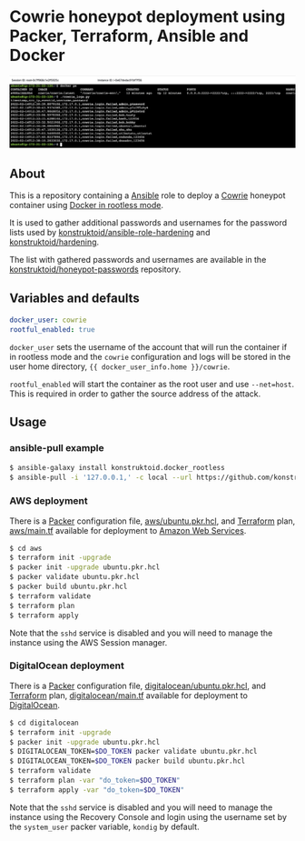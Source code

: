 # Cowrie honeypot deployment using Packer, Terraform, Ansible and Docker

![Cowrie log](./images/cowrie_aws.png "Cowrie log")

## About

This is a repository containing a [Ansible](https://www.ansible.com/) role
to deploy a [Cowrie](https://github.com/cowrie/cowrie) honeypot container
using [Docker in rootless mode](https://github.com/konstruktoid/ansible-role-docker-rootless).

It is used to gather additional passwords and usernames for the password lists
used by
[konstruktoid/ansible-role-hardening](https://github.com/konstruktoid/ansible-role-hardening/blob/master/templates/usr/share/dict/passwords.list.j2)
and [konstruktoid/hardening](https://github.com/konstruktoid/hardening/blob/master/misc/passwords.list).

The list with gathered passwords and usernames are available in the [konstruktoid/honeypot-passwords](https://github.com/konstruktoid/honeypot-passwords)
repository.

## Variables and defaults

```yaml
docker_user: cowrie
rootful_enabled: true
```

`docker_user` sets the username of the account that will run the container if
in rootless mode and the `cowrie` configuration and logs will be stored in the
user home directory, `{{ docker_user_info.home }}/cowrie`.

`rootful_enabled` will start the container as the root user and use
`--net=host`. This is required in order to gather the source address of the
attack.

## Usage

### ansible-pull example

```sh
$ ansible-galaxy install konstruktoid.docker_rootless
$ ansible-pull -i '127.0.0.1,' -c local --url https://github.com/konstruktoid/ansible-cowrie-rootless.git local.yml
```

### AWS deployment

There is a [Packer](https://www.packer.io/) configuration file, [aws/ubuntu.pkr.hcl](aws/ubuntu.pkr.hcl),
and [Terraform](https://www.terraform.io/) plan, [aws/main.tf](aws/main.tf)
available for deployment to [Amazon Web Services](https://aws.amazon.com/).

```sh
$ cd aws
$ terraform init -upgrade
$ packer init -upgrade ubuntu.pkr.hcl
$ packer validate ubuntu.pkr.hcl
$ packer build ubuntu.pkr.hcl
$ terraform validate
$ terraform plan
$ terraform apply
```

Note that the `sshd` service is disabled and you will need to manage the
instance using the AWS Session manager.

### DigitalOcean deployment

There is a [Packer](https://www.packer.io/) configuration file, [digitalocean/ubuntu.pkr.hcl](digitalocean/ubuntu.pkr.hcl),
and [Terraform](https://www.terraform.io/) plan, [digitalocean/main.tf](digitalocean/main.tf)
available for deployment to [DigitalOcean](https://www.digitalocean.com/).

```sh
$ cd digitalocean
$ terraform init -upgrade
$ packer init -upgrade ubuntu.pkr.hcl
$ DIGITALOCEAN_TOKEN=$DO_TOKEN packer validate ubuntu.pkr.hcl
$ DIGITALOCEAN_TOKEN=$DO_TOKEN packer build ubuntu.pkr.hcl
$ terraform validate
$ terraform plan -var "do_token=$DO_TOKEN"
$ terraform apply -var "do_token=$DO_TOKEN"
```

Note that the `sshd` service is disabled and you will need to manage the
instance using the Recovery Console and login using the username set by the
`system_user` packer variable, `kondig` by default.
